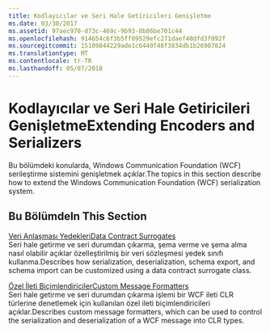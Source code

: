 ```yaml
---
title: Kodlayıcılar ve Seri Hale Getiricileri Genişletme
ms.date: 03/30/2017
ms.assetid: 97aec970-d73c-469c-9b93-8b86be701c44
ms.openlocfilehash: 914654c6f3b5ff89529efc271daef40dfd3f092f
ms.sourcegitcommit: 15109844229ade1c6449f48f3834db1b26907824
ms.translationtype: MT
ms.contentlocale: tr-TR
ms.lasthandoff: 05/07/2018
---
```

# <a name="extending-encoders-and-serializers"></a><span data-ttu-id="efa3a-102">Kodlayıcılar ve Seri Hale Getiricileri Genişletme</span><span class="sxs-lookup"><span data-stu-id="efa3a-102">Extending Encoders and Serializers</span></span>
<span data-ttu-id="efa3a-103">Bu bölümdeki konularda, Windows Communication Foundation (WCF) serileştirme sistemini genişletmek açıklar.</span><span class="sxs-lookup"><span data-stu-id="efa3a-103">The topics in this section describe how to extend the Windows Communication Foundation (WCF) serialization system.</span></span>  
  
## <a name="in-this-section"></a><span data-ttu-id="efa3a-104">Bu Bölümde</span><span class="sxs-lookup"><span data-stu-id="efa3a-104">In This Section</span></span>  
 [<span data-ttu-id="efa3a-105">Veri Anlaşması Yedekleri</span><span class="sxs-lookup"><span data-stu-id="efa3a-105">Data Contract Surrogates</span></span>](../../../../docs/framework/wcf/extending/data-contract-surrogates.md)  
 <span data-ttu-id="efa3a-106">Seri hale getirme ve seri durumdan çıkarma, şema verme ve şema alma nasıl olabilir açıklar özelleştirilmiş bir veri sözleşmesi yedek sınıfı kullanma.</span><span class="sxs-lookup"><span data-stu-id="efa3a-106">Describes how serialization, deserialization, schema export, and schema import can be customized using a data contract surrogate class.</span></span>  
  
 [<span data-ttu-id="efa3a-107">Özel İleti Biçimlendiriciler</span><span class="sxs-lookup"><span data-stu-id="efa3a-107">Custom Message Formatters</span></span>](../../../../docs/framework/wcf/extending/custom-message-formatters.md)  
 <span data-ttu-id="efa3a-108">Seri hale getirme ve seri durumdan çıkarma işlemi bir WCF ileti CLR türlerine denetlemek için kullanılan özel ileti biçimlendiricileri açıklar.</span><span class="sxs-lookup"><span data-stu-id="efa3a-108">Describes custom message formatters, which can be used to control the serialization and deserialization of a WCF message into CLR types.</span></span>

